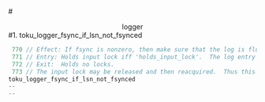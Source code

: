 #<center>logger</center>
#1. toku_logger_fsync_if_lsn_not_fsynced

```cpp
 770 // Effect: If fsync is nonzero, then make sure that the log is flushed and synced at least up to lsn.
 771 // Entry: Holds input lock iff 'holds_input_lock'.  The log entry has already been written to the input buffer.
 772 // Exit:  Holds no locks.
 773 // The input lock may be released and then reacquired.  Thus this function does not run atomically with respect to other threads.
toku_logger_fsync_if_lsn_not_fsynced
--
--

```